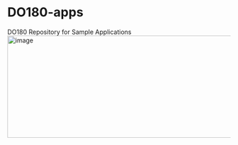 # DO180-apps
DO180 Repository for Sample Applications
<img width="706" height="231" alt="image" src="https://github.com/user-attachments/assets/23edb1e6-d4a1-49d0-8de2-6ebd511772c6" />
